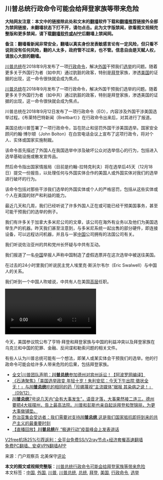  <h2>川普总统行政命令可能会给拜登家族等带来危险</h2> <p class="notice"><b>大陆网友注意：本文中的链接除此处和文末的<a href="https://github.com/bannedbook/fanqiang" >翻墙</a>软件下载和<a href="https://github.com/killgcd/justmysocks/blob/master/README.md">翻墙推荐</a>链接外全部为禁网链接，未翻墙状态下打不开，请勿点击。此为文字版禁闻，欲看图文视频完整版和更多禁闻，请下载<a href="https://github.com/bannedbook/fanqiang">翻墙软件或APP</a>后翻墙上禁闻网。</p><p>备注：翻墙看新闻非常安全，翻墙以真实身份发表敏感言论有一定风险，但只看不说则没有任何风险，翻的人太多，政府管不过来，也不管。信息自由是天赋人权，请放心大胆的翻墙。</b></p>  <div class="entry"> <p id="summary"><a href="https://www.bannedbook.org/bnews/tag/%E5%B7%9D%E6%99%AE%E6%80%BB%E7%BB%9F/" class="st_tag internal_tag" rel="tag" title="标签 川普总统 下的日志">川普总统</a>在2018年9月发布了一项<a href="https://www.bannedbook.org/bnews/tag/%E8%A1%8C%E6%94%BF%E5%91%BD%E4%BB%A4/" class="st_tag internal_tag" rel="tag" title="标签 行政命令 下的日志">行政命令</a>，解决<a href="https://www.bannedbook.org/bnews/tag/%e5%a4%96%e5%9b%bd/" class="st_tag internal_tag" rel="tag" title="标签 外国 下的日志">外国</a>干预我们<a href="https://www.bannedbook.org/bnews/tag/%e9%80%89%e4%b8%be/" class="st_tag internal_tag" rel="tag" title="标签 选举 下的日志">选举</a>的问题。随着更多关于外国行为者（如中共）通过肮脏的政客，特别是<a href="https://www.bannedbook.org/bnews/tag/%e6%8b%9c%e7%99%bb/" class="st_tag internal_tag" rel="tag" title="标签 拜登 下的日志">拜登</a>家族，渗透<a href="https://www.bannedbook.org/bnews/tag/%e7%be%8e%e5%9b%bd/" class="st_tag internal_tag" rel="tag" title="标签 美国 下的日志">美国</a>的证据的出现，这一命令很快就会成为焦点。</p> <p><a href="https://www.bannedbook.org/bnews/tag/%e5%b7%9d%e6%99%ae/" class="st_tag internal_tag" rel="tag" title="标签 川普 下的日志">川普</a><a href="https://www.bannedbook.org/bnews/tag/%e6%80%bb%e7%bb%9f/" class="st_tag internal_tag" rel="tag" title="标签 总统 下的日志">总统</a>在2018年9月发布了一项行政命令，解决外国干预我们选举的问题。随着更多关于外国行为者（如中共）通过肮脏的政客，特别是拜登家族，渗透美国的证据的出现，这一命令很快就会成为焦点。</p> <p>川普总统在2018年9月12日发布了一项行政命令（EO），内容涉及外国干涉美国选举过程。《布莱特巴特新闻（Breitbart）》在行政命令出来后，对其进行了报道。</p> <p>美国总统川普签署了一项行政命令，旨在防止和惩罚外国干涉美国选举。国家安全顾问约翰·博尔顿（John Bolton）在白宫电话会议上宣布了这项行政令，将对个人、实体或国家实施制裁。</p>  <p>该命令首先描述了外国人在我国选举中涉及破坏公众对选举信心的行为，包括进入选举基础设施或散发宣传品。</p> <p>然后命令指出国家情报局（目前是约翰-拉特克利夫）将在选举后45天（12月18日）提交一份报告，以处理任何与外国实体合作的美国人或外国实体对我们的选举进行破坏的行为。</p> <p>该命令包括对那些干涉我们选举的外国实体或个人的严格惩罚，包括从这些实体或个人在美国的财产和利益的能力。</p> <p>最近几天和几周，我们已经听说了许多外国人正在或可能已经干预美国事务，甚至可能干预我们的选举的例子。</p>  <p>我们有许多关于加拿大多米尼公司的文章，该公司在海外有业务以及他们为美国选举生产的机器。昨天我们甚至注意到，与多米尼系统一起出售的部分硬件，即连接设备，可以远程访问机器，并且与一家<span class='wp_keywordlink_affiliate'><a href="https://www.bannedbook.org/" title="中国" target="_blank">中国</a></span>公司拥有的法国公司有关。</p> <p>我们听说佐治亚州的共和党州长怀疑与中共有互动。</p> <p>我们报道了一名<a href="https://www.bannedbook.org/bnews/tag/%E4%B8%AD%E5%9B%BD/" class="st_tag internal_tag" rel="tag" title="标签 中国 下的日志">中国</a>举报人声称中国制造了虚假选票并在这次选举中被送往美国。</p> <p>在过去的24小时里我们听说民主党人埃里克·斯沃尔韦尔（Eric Swalwell）与中国人的关系。</p>  <p>我们听到一个中国人吹嘘说，中共有人在美国<span class='wp_keywordlink_affiliate'><a href="https://www.bannedbook.org/bnews/ccpdope/" title="中共高层内幕" target="_blank">高层</a></span>任职。</p> <p><video controls src="http://nacr.info/WordPress/wp-content/uploads/2020/12/%E4%B8%BA%E4%BB%80%E4%B9%88%E6%90%9E%E4%B8%8D%E5%AE%9A%E5%B7%9D%E6%99%AE-5.mp4">&nbsp;</video></p> <p>今天，美国参议院公布了亨特·拜登和拜登家族与中国的利益冲突以及拜登家族在乌克兰和中国的犯罪、金融、反间谍和勒索问题的相关文件。</p> <p>有些人认为川普总统可能有一个想法，即某人或某实体会干预我们的选举。他的行政命令可能会给许多人带来危险的后果，包括拜登家族。</p>  <ul class='op-related-articles' title='相关阅读'> <li><a href='https://www.bannedbook.org/bnews/cnnews/20201210/1445106.html' target='_blank'>全文|川普团队声明：<b>川普总统</b>参加德州对宾州诉讼！【阿波罗网编译】</a></li> <li><a href='https://www.bannedbook.org/bnews/bannedvideo/20201210/1444930.html' target='_blank'>《石涛聚焦》「美国选举政变 年轻十岁！朱利安尼：今天下午出院 徵状全无！」与<b>川普总统</b>吃的相同的药「珍娜蔑视“主流媒体”据报 其染病之说！」（09/12）</a></li> <li><a href='https://www.bannedbook.org/bnews/bannedvideo/20201209/1444887.html' target='_blank'><b>川普总统</b>7号说几天内“会有大事发生”，语音才落，大事果然接二连三。德州要把4大摇摆州，告上最高法院。川普和彭斯也亲自起诉拜登和贺锦丽，为更大事做铺垫。</a></li> <li><a href='https://www.bannedbook.org/bnews/bannedvideo/20201209/1444865.html' target='_blank'>乔治亚集会受访者：我们需要对支持<b>川普总统</b>  这是我们国家抵抗即将到来的共产主义的最重要时刻</a></li> <li><a href='https://www.bannedbook.org/bnews/taiwannews/20201209/1444568.html' target='_blank'>【直播回放】<b>川普总统</b>在 “极速行动”疫苗峰会上发表讲话</a></li> </ul> <p class="texttj"> <a href="https://www.bannedbook.org/forum23/topic22702.html" target="_blank">V2free机场25%引荐返利：全平台免费SS/V2ray节点+经济套餐高速翻墙</a><br/> <a href="https://github.com/bannedbook/fanqiang/wiki/%E7%A6%81%E9%97%BB%E7%BD%91%E5%AE%89%E5%8D%93%E7%BF%BB%E5%A2%99%E6%96%B0%E9%97%BBAPP" target="_blank">免费PC翻墙、安卓VPN翻墙APP</a></p><p> 来源：门户观察员 北美保守<span class='wp_keywordlink_affiliate'><a href="https://www.bannedbook.org/bnews/comments/" title="新闻评论" target="_blank">评论</a></span> </p><a name='sharetosocial'></a>       <div><b>本文的图文或视频完整版</b>：<a href='https://www.bannedbook.org/bnews/comments/20201210/1445148.html'>川普总统行政命令可能会给拜登家族等带来危险</a></div>  </div><!--END ENTRY--> <div class="postfooter"> <div>本文标签：<a href="https://www.bannedbook.org/bnews/tag/%E4%B8%AD%E5%9B%BD/" rel="tag">中国</a>, <a href="https://www.bannedbook.org/bnews/tag/%e5%a4%96%e5%9b%bd/" rel="tag">外国</a>, <a href="https://www.bannedbook.org/bnews/tag/%e5%b7%9d%e6%99%ae/" rel="tag">川普</a>, <a href="https://www.bannedbook.org/bnews/tag/%E5%B7%9D%E6%99%AE%E6%80%BB%E7%BB%9F/" rel="tag">川普总统</a>, <a href="https://www.bannedbook.org/bnews/tag/%e6%80%bb%e7%bb%9f/" rel="tag">总统</a>, <a href="https://www.bannedbook.org/bnews/tag/%e6%8b%9c%e7%99%bb/" rel="tag">拜登</a>, <a href="https://www.bannedbook.org/bnews/tag/%e7%be%8e%e5%9b%bd/" rel="tag">美国</a>, <a href="https://www.bannedbook.org/bnews/tag/%E8%A1%8C%E6%94%BF%E5%91%BD%E4%BB%A4/" rel="tag">行政命令</a>, <a href="https://www.bannedbook.org/bnews/tag/%e9%80%89%e4%b8%be/" rel="tag">选举</a></div>  </div><!--END POSTFOOTER--> 